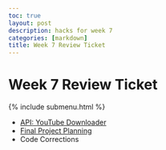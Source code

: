 ```yaml
---
toc: true
layout: post
description: hacks for week 7
categories: [markdown]
title: Week 7 Review Ticket
---
```

# Week 7 Review Ticket

{% include submenu.html %}

<ul>
    <li><a href="https://aidenhuynh.github.io/CS_Swag/jupyter/markdown/2022/10/05/API_Test.html">API: YouTube Downloader</a></li>
    <li><a href="https://aidenhuynh.github.io/CS_Swag/jupyter/markdown/2022/09/10/Create_Task_Planning.html#Planning:-TETRIS">Final Project Planning</a></li>
    <li>Code Corrections</li>
</ul>